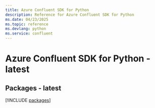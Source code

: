 ```yaml
---
title: Azure Confluent SDK for Python
description: Reference for Azure Confluent SDK for Python
ms.date: 04/23/2025
ms.topic: reference
ms.devlang: python
ms.service: confluent
---
```

# Azure Confluent SDK for Python - latest
## Packages - latest
[!INCLUDE [packages](confluent-index.md)]